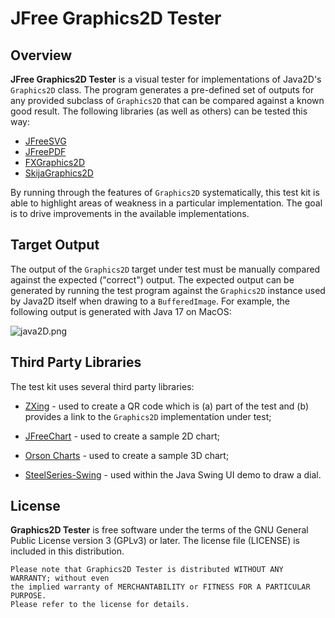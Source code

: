 # JFree Graphics2D Tester

Overview
--------
**JFree Graphics2D Tester** is a visual tester for implementations of Java2D's `Graphics2D` class.  The program generates a pre-defined set of outputs for any provided subclass of `Graphics2D` that can be compared against a known good result.  The following libraries (as well as others) can be tested this way:

- [JFreeSVG](https://github.com/jfree/jfreesvg)
- [JFreePDF](https://github.com/jfree/jfreepdf)
- [FXGraphics2D](https://github.com/jfree/fxgraphics2d)
- [SkijaGraphics2D](https://github.com/jfree/skijagraphics2d)

By running through the features of `Graphics2D` systematically, this test kit is
able to highlight areas of weakness in a particular implementation.  The goal is to drive improvements in the
available implementations.

Target Output
-------------
The output of the `Graphics2D` target under test must be manually compared against the expected ("correct") output.  The expected output can be generated by running the test program against the `Graphics2D` instance used by Java2D itself 
when drawing to a `BufferedImage`.  For example, the following output is generated with Java 17 on MacOS:

![java2D.png](https://user-images.githubusercontent.com/1835893/175102479-3ffc55fa-626a-4312-8ecb-5e51da0a00d2.png)


Third Party Libraries
---------------------
The test kit uses several third party libraries:

- [ZXing](https://github.com/zxing/zxing) - used to create a QR code which is (a) part of the test and (b) provides a link to the `Graphics2D` implementation under test;

- [JFreeChart](https://github.com/jfree/jfreechart) - used to create a sample 2D chart;

- [Orson Charts](https://github.com/jfree/orson-charts) - used to create a sample 3D chart;

- [SteelSeries-Swing](https://github.com/HanSolo/SteelSeries-Swing) - used within the Java Swing UI demo to draw a dial.

License
-------
**Graphics2D Tester** is free software under the terms of the GNU General Public License version 3 (GPLv3) or later.  The license file (LICENSE) is included in this distribution.

    Please note that Graphics2D Tester is distributed WITHOUT ANY WARRANTY; without even 
    the implied warranty of MERCHANTABILITY or FITNESS FOR A PARTICULAR PURPOSE.  
    Please refer to the license for details.
